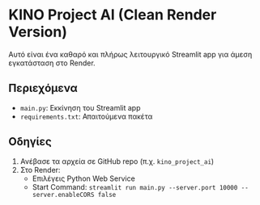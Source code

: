 # KINO Project AI (Clean Render Version)

Αυτό είναι ένα καθαρό και πλήρως λειτουργικό Streamlit app για άμεση εγκατάσταση στο Render.

## Περιεχόμενα

- `main.py`: Εκκίνηση του Streamlit app
- `requirements.txt`: Απαιτούμενα πακέτα

## Οδηγίες

1. Ανέβασε τα αρχεία σε GitHub repo (π.χ. `kino_project_ai`)
2. Στο Render:
   - Επιλέγεις Python Web Service
   - Start Command: `streamlit run main.py --server.port 10000 --server.enableCORS false`